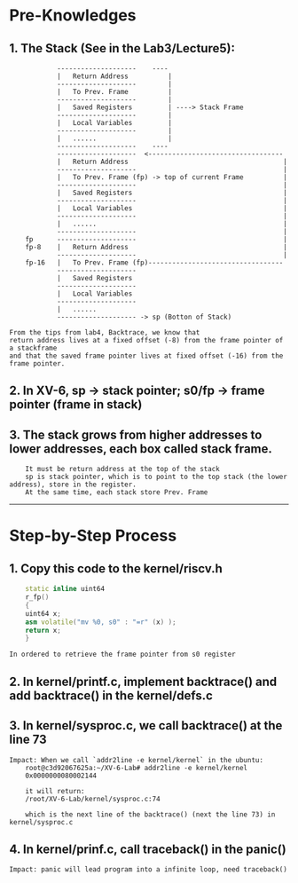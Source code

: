 # Pre-Knowledges

## 1. The Stack (See in the Lab3/Lecture5):      
                --------------------    ----  
                |   Return Address          |
                --------------------        |
                |   To Prev. Frame          |
                --------------------        |
                |   Saved Registers         | ----> Stack Frame
                --------------------        |
                |   Local Variables         |
                --------------------        |
                |   ......                  |
                --------------------    ----
                --------------------  <----------------------------------
                |   Return Address                                       |
                --------------------                                     |
                |   To Prev. Frame (fp) -> top of current Frame          |
                --------------------                                     |
                |   Saved Registers                                      |
                --------------------                                     |
                |   Local Variables                                      |
                --------------------                                     |
                |   ......                                               |
                --------------------                                     |
        fp      --------------------                                     |
        fp-8    |   Return Address                                       |
                --------------------                                     |
        fp-16   |   To Prev. Frame (fp)----------------------------------
                --------------------
                |   Saved Registers
                --------------------
                |   Local Variables
                --------------------
                |   ......
                -------------------- -> sp (Botton of Stack)

    From the tips from lab4, Backtrace, we know that
    return address lives at a fixed offset (-8) from the frame pointer of a stackframe
    and that the saved frame pointer lives at fixed offset (-16) from the frame pointer. 
    
## 2. In XV-6, sp -> stack pointer; s0/fp -> frame pointer (frame in stack)

## 3. The stack grows from higher addresses to lower addresses, each box called stack frame.
        It must be return address at the top of the stack
        sp is stack pointer, which is to point to the top stack (the lower address), store in the register.
        At the same time, each stack store Prev. Frame

---

# Step-by-Step Process

## 1. Copy this code to the kernel/riscv.h
```CPP
    static inline uint64
    r_fp()
    {
    uint64 x;
    asm volatile("mv %0, s0" : "=r" (x) );
    return x;
    }
```
    In ordered to retrieve the frame pointer from s0 register

## 2. In kernel/printf.c, implement backtrace() and add backtrace() in the kernel/defs.c

## 3. In kernel/sysproc.c, we call backtrace() at the line 73
    Impact: When we call `addr2line -e kernel/kernel` in the ubuntu:
        root@c3d92067625a:~/XV-6-Lab# addr2line -e kernel/kernel
        0x0000000080002144

        it will return:
        /root/XV-6-Lab/kernel/sysproc.c:74

        which is the next line of the backtrace() (next the line 73) in kernel/sysproc.c

## 4. In kernel/prinf.c, call traceback() in the panic()
    Impact: panic will lead program into a infinite loop, need traceback()
